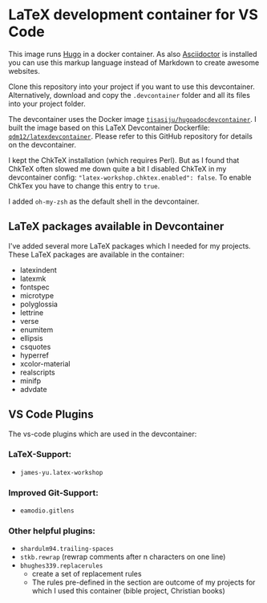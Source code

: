 # LaTeX development container for VS Code

This image runs [Hugo](https://gohugo.io/) in a docker container. As also [Asciidoctor](https://asciidoctor.org/) is installed you can use this markup language instead of Markdown to create awesome websites.

Clone this repository into your project if you want to use this devcontainer. Alternatively, download and copy the `.devcontainer` folder and all its files into your project folder.

The devcontainer uses the Docker image [`tisasiju/hugoadocdevcontainer`](https://hub.docker.com/r/tisasiju/hugoadocdevcontainer). I built the image based on this LaTeX Devcontainer Dockerfile: [`qdm12/latexdevcontainer`](https://github.com/qdm12/latexdevcontainer). Please refer to this GitHub repository for details on the devcontainer.

I kept the ChkTeX installation (which requires Perl). But as I found that ChkTeX often slowed me down quite a bit I disabled ChkTeX in my devcontainer config: `"latex-workshop.chktex.enabled": false`. To enable ChkTex you have to change this entry to `true`.

I added `oh-my-zsh` as the default shell in the devcontainer.

## LaTeX packages available in Devcontainer

I've added several more LaTeX packages which I needed for my projects. These LaTeX packages are available in the container:

- latexindent 
- latexmk
- fontspec 
- microtype 
- polyglossia 
- lettrine 
- verse 
- enumitem 
- ellipsis 
- csquotes 
- hyperref 
- xcolor-material 
- realscripts 
- minifp
- advdate

## VS Code Plugins

The vs-code plugins which are used in the devcontainer:

### LaTeX-Support:

- `james-yu.latex-workshop`

### Improved Git-Support:

- `eamodio.gitlens`

### Other helpful plugins:

- `shardulm94.trailing-spaces`
- `stkb.rewrap` (rewrap comments after n characters on one line)
- `bhughes339.replacerules`
    - create a set of replacement rules
    - The rules pre-defined in the section are outcome of my projects for which I used this container (bible project, Christian books)

